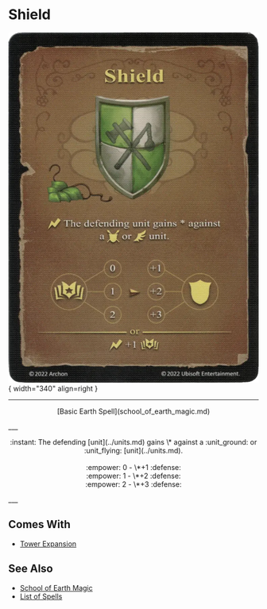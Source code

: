 # Shield

![Shield](../assets/spells-shield.webp){ width="340" align=right }

___
<p style="text-align: center;" markdown>[Basic Earth Spell](school_of_earth_magic.md)</p>
___
<p style="text-align: center;" markdown>:instant: The defending [unit](../units.md) gains \* against a :unit_ground: or :unit_flying: [unit](../units.md).<br><br>:empower: 0 - \*+1 :defense:<br>:empower: 1 - \*+2 :defense:<br>:empower: 2 - \*+3 :defense:</p>
___


## Comes With

- [Tower Expansion](../content.md)


## See Also

- [School of Earth Magic](school_of_earth_magic.md)
- [List of Spells](../spells.md)
